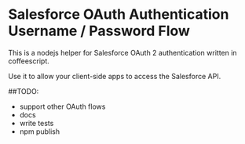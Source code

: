 Salesforce OAuth Authentication Username / Password Flow
========================

This is a nodejs helper for Salesforce OAuth 2 authentication written in coffeescript.

Use it to allow your client-side apps to access the Salesforce API.

##TODO:

 - support other OAuth flows
 - docs
 - write tests
 - npm publish
